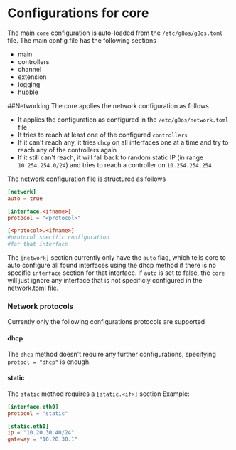 # Configurations for core

The main `core` configuration is auto-loaded from the `/etc/g8os/g8os.toml` file. The main config file has the following sections

- main
- controllers
- channel
- extension
- logging
- hubble 

##Networking
The core applies the network configuration as follows
- It applies the configuration as configured in the `/etc/g8os/network.toml` file
- It tries to reach at least one of the configured `controllers`
- If it can't reach any, it tries `dhcp` on all interfaces one at a time and try to reach any of the controllers again
- If it still can't reach, it will fall back to random static IP (in range `10.254.254.0/24`) and tries to reach a controller on `10.254.254.254`

The network configuration file is structured as follows
```toml
[network]
auto = true

[interface.<ifname>]
protocol = "<protocol>"

[<protocol>.<ifname>]
#protocol specific configuration
#for that interface
```

The `[network]` section currently only have the `auto` flag, which tells core to auto configure all found interfaces using the dhcp method if there is no specific `interface` section for that interface.
if `auto` is set to false, the `core` will just ignore any interface that is not specificly configured in the network.toml file.

### Network protocols
Currently only the following configurations protocols are supported
#### dhcp
The `dhcp` method doesn't require any further configurations, specifying `protocl = "dhcp"` is enough.
#### static
The `static` method requires a `[static.<if>]` section
Example:
```toml
[interface.eth0]
protocol = "static"

[static.eth0]
ip = "10.20.30.40/24"
gateway = "10.20.30.1"
```


